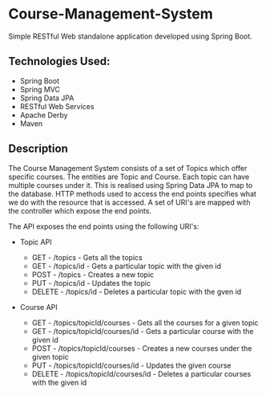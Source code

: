 # Course-Management-System

Simple RESTful Web standalone application developed using Spring Boot.

## Technologies Used:
* Spring Boot
* Spring MVC
* Spring Data JPA
* RESTful Web Services
* Apache Derby
* Maven

## Description
The Course Management System consists of a set of Topics which offer specific courses. The entities are Topic and Course. Each topic can have multiple courses under it. This is realised using Spring Data JPA to map to the database. HTTP methods used to access the end points specifies what we do with the resource that is accessed. A set of URI's are mapped with the controller which expose the end points.

The API exposes the end points using the following URI's:
* Topic API
  - GET      -    /topics                     -   Gets all the topics
  - GET      -    /topics/id                  -   Gets a particular topic with the given id
  - POST     -    /topics                     -   Creates a new topic
  - PUT      -    /topics/id                  -   Updates the topic
  - DELETE   -    /topics/id                  -   Deletes a particular topic with the gven id
  
* Course API
  - GET      -    /topics/topicId/courses     -   Gets all the courses for a given topic
  - GET      -    /topics/topicId/courses/id  -   Gets a particular course with the given id
  - POST     -    /topics/topicId/courses     -   Creates a new courses under the given topic
  - PUT      -    /topics/topicId/courses/id  -   Updates the given course
  - DELETE   -    /topics/topicId/courses/id  -   Deletes a particular courses with the given id

